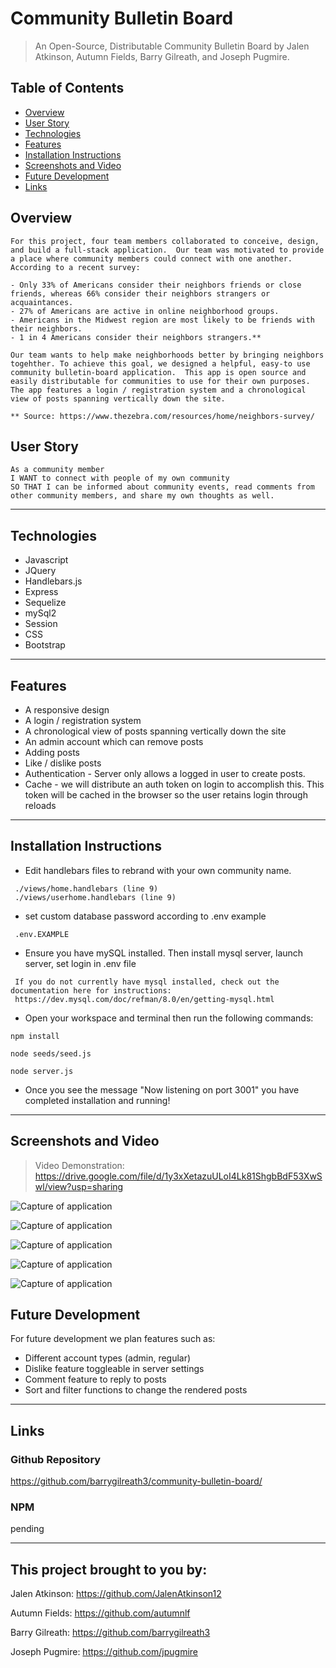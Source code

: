 # Community Bulletin Board

> An Open-Source, Distributable Community Bulletin Board by Jalen Atkinson, Autumn Fields, Barry Gilreath, and Joseph Pugmire.


## Table of Contents
  * [Overview](#overview)
  * [User Story](#user-story)
  * [Technologies](#technologies)
  * [Features](#features)
  * [Installation Instructions](#installation-instructions)
  * [Screenshots and Video](#screenshots-and-video)
  * [Future Development](#future-development)
  * [Links](#links)
  

## Overview
```
For this project, four team members collaborated to conceive, design, and build a full-stack application.  Our team was motivated to provide a place where community members could connect with one another.  According to a recent survey:

- Only 33% of Americans consider their neighbors friends or close friends, whereas 66% consider their neighbors strangers or acquaintances.
- 27% of Americans are active in online neighborhood groups.
- Americans in the Midwest region are most likely to be friends with their neighbors.
- 1 in 4 Americans consider their neighbors strangers.**

Our team wants to help make neighborhoods better by bringing neighbors togehther. To achieve this goal, we designed a helpful, easy-to use community bulletin-board application.  This app is open source and easily distributable for communities to use for their own purposes.  The app features a login / registration system and a chronological view of posts spanning vertically down the site.

** Source: https://www.thezebra.com/resources/home/neighbors-survey/
```

 ## User Story
 ```
 As a community member
 I WANT to connect with people of my own community
 SO THAT I can be informed about community events, read comments from other community members, and share my own thoughts as well.
 ```
 
---

## Technologies
- Javascript
- JQuery
- Handlebars.js
- Express
- Sequelize
- mySql2
- Session
- CSS
- Bootstrap

---

 ## Features
- A responsive design
- A login / registration system
- A chronological view of posts spanning vertically down the site
- An admin account which can remove posts
- Adding posts
- Like / dislike posts
- Authentication - Server only allows a logged in user to create posts.
- Cache - we will distribute an auth token on login to accomplish this. This token will be cached in the browser so the user retains login through reloads

---

## Installation Instructions
* Edit handlebars files to rebrand with your own community name.
```
 ./views/home.handlebars (line 9)
 ./views/userhome.handlebars (line 9)
```
* set custom database password according to .env example
```
 .env.EXAMPLE
```
* Ensure you have mySQL installed. Then install mysql server, launch server, set login in .env file
```
 If you do not currently have mysql installed, check out the documentation here for instructions: 
 https://dev.mysql.com/doc/refman/8.0/en/getting-mysql.html 
```

* Open your workspace and terminal then run the following commands:
```
npm install

node seeds/seed.js

node server.js
```

* Once you see the message "Now listening on port 3001" you have completed installation and running!

---

## Screenshots and Video

> Video Demonstration: https://drive.google.com/file/d/1y3xXetazuULoI4Lk81ShgbBdF53XwSwl/view?usp=sharing

![Capture of application](./assets/cap1.png)

![Capture of application](./assets/cap2.png)

![Capture of application](./assets/cap3.png)

![Capture of application](./assets/cap4.png)

![Capture of application](./assets/cap5.png)

## Future Development
For future development we plan features such as:
- Different account types (admin, regular)
- Dislike feature toggleable in server settings
- Comment feature to reply to posts
- Sort and filter functions to change the rendered posts

---

## Links

### Github Repository
https://github.com/barrygilreath3/community-bulletin-board/

### NPM
pending

---

## This project brought to you by:
Jalen Atkinson: https://github.com/JalenAtkinson12 

Autumn Fields: https://github.com/autumnlf

Barry Gilreath: https://github.com/barrygilreath3

Joseph Pugmire: https://github.com/jpugmire

